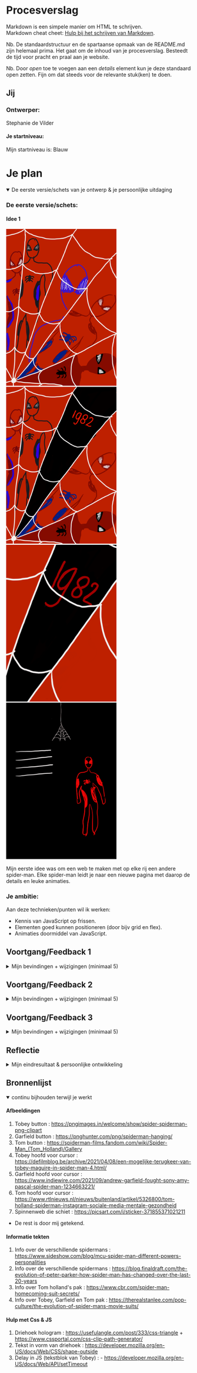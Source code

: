 # Procesverslag
Markdown is een simpele manier om HTML te schrijven.  
Markdown cheat cheet: [Hulp bij het schrijven van Markdown](https://github.com/adam-p/markdown-here/wiki/Markdown-Cheatsheet).

Nb. De standaardstructuur en de spartaanse opmaak van de README.md zijn helemaal prima. Het gaat om de inhoud van je procesverslag. Besteedt de tijd voor pracht en praal aan je website.

Nb. Door *open* toe te voegen aan een *details* element kun je deze standaard open zetten. Fijn om dat steeds voor de relevante stuk(ken) te doen.




## Jij

### Ontwerper:
Stephanie de Vilder

#### Je startniveau:
Mijn startniveau is: Blauw




# Je plan

<details open>
  <summary>De eerste versie/schets van je ontwerp & je persoonlijke uitdaging</summary>

  ### De eerste versie/schets:

  #### Idee 1
  <img src="readme-images/Eerste-schetsen1.png" width="300px" alt="eerste versie/schets">
  <img src="readme-images/Eerste-schetsen2.png" width="300px" alt="eerste versie/schets">
  <img src="readme-images/Eerste-schetsen3.png" width="300px" alt="eerste versie/schets">
  <img src="readme-images/Eerste-schetsen4.png" width="300px" alt="eerste versie/schets">
 
  Mijn eerste idee was om een web te maken met op elke rij een andere spider-man. Elke spider-man leidt je naar een nieuwe pagina met daarop de details en leuke animaties.


  ### Je ambitie: 
  Aan deze technieken/punten wil ik werken:
  - Kennis van JavaScript op frissen.
  - Elementen goed kunnen positioneren (door bijv grid en flex). 
  - Animaties doormiddel van JavaScript. 
  
 
</details>




## Voortgang/Feedback 1

<details>
  <summary>Mijn bevindingen + wijzigingen (minimaal 5)</summary>

  ### Bevinding 1:
  Het eerste idee dat ik had bevatte meerdere pagina's (zie hierboven). Ik hoorde de dag erna dat dit niet mocht dus besloot ik eerst de andere pagina's te schappen en afbeeldingen in de pizza punten om te draaien en hier op de informatie te laten zien. Na andere bevindingen (zie bevinding 2 & 3) heb ik ervoor gekozen het idee helemaal te veranderen.



  #### oplossing:
  Als oplossing op de meerdere pagina's heb ik een pagina gemaakt waarbij de buttons na het klikken animeren en de details/informatie laat zien.

  <img src="readme-images/Titel-nieuw.png" width="300px"  alt="Nieuwe titel">

  ### Bevinding 2:
  Mijn eerste idee had weinig interacties en animaties, namelijk alleen het omdraaien van van een afbeelding.
  
  <img src="readme-images/Eerste-schetsen1.png" width="300px" alt="eerste versie/schets">
  <img src="readme-images/Eerste-schetsen2.png" width="300px" alt="eerste versie/schets">

  #### oplossing:
  Met mijn nieuwe concept heb ik de afbeeldingen als kleine losse buttons gemaakt die leuk kunnen animeren. Doordat ze los van elkaar staan kunnen ze vrij bewegen en eigen persoonlijkheden geven.
  
  <img src="readme-images/Eind-ontwerp3.png" width="375px" alt="final ontwerp">
  <img src="readme-images/Eind-ontwerp4.png" width="375px" alt="final ontwerp">
  <img src="readme-images/Eind-ontwerp2.png" width="375px" alt="final ontwerp">


  ### Bevinding 3:
  Het eerste concept leek me erg lastig omdat ik de plaatjes in een soort pizzapunten naast elkaar zou moeten zetten. Ik heb hier een paar uur naar zitten zoeken en een oplossing voor proberen te vinden maar mijn conclusie was uiteindellijk dat ik het concept zou moeten gaan versimpelen.

  #### oplossing:
  Ik heb er voor gekozen niet de hele pagina te gebruiken als klikbare buttons maar kleinere losse buttons die verplaats zijn over het scherm. Hierdoor heb ik meer speling en ruimte voor beweging. Ook leek dit concept me iets makkelijker om mee te beginnen en ik zou altijd meer extra's kunnen toevoegen.

</details>




## Voortgang/Feedback 2

<details>
  <summary>Mijn bevindingen + wijzigingen (minimaal 5)</summary>

  ### Feedback formulier ###
  <img src="readme-images/Feedback2-part1.png" width="300px" alt="feedbackformulier">
  <img src="readme-images/Feedback2-part2.png" width="300px" alt="feedbackformulier">
  
  ### Bevinding 1:
  De interactieve elementen zoals links en buttons konden nog niet met het toetsenbord geselecteerd worden Dit kwam omdat ik de knoppen nog als img had staan in de html.

  <img src="readme-images/geen-tab-functie.png" width="200px" alt="nog geen tab functie">

  #### oplossing:
  Ik heb dit opgelost door de imgages in een button tag te zetten. Nu kan je via de tab functie op je toetsenbord de button aanslaan.

  <img src="readme-images/wel-tab-functie.png" width="200px" alt="tab functie">


  ### Bevinding 2:
  De states van mijn buttons (hover, active focus etc.) missen nog.

  #### oplossing:
  Ik heb nog geen states toegevoegd maar ik heb wel de cursor aangepast waardoor de gebruiker wel feedback krijgt wanneer hij/zij over de button 'hovert'. 

  <img src="readme-images/Tobey-cursor.png" width="200px" height="250px" alt="cursor veranderd Tobey">
  <img src="readme-images/Garfield-cursor.png" width="205px" height="250px" alt="cursor veranderd Garfield">
  <img src="readme-images/Tom-cursor.png" width="220px" height="250px" alt="cursor veranderd Tom">



  ### Bevinding 3:
  Ik kreeg te horen van Milou dat mijn comentaar in de css nog iets duidelijker en groter mocht zodat het nog overzichtelijker wordt. 

  <img src="readme-images/Comentaar-oud.png" width="200px"  alt="comentaar oud">

  #### oplossing:
  Ik heb de comentaar groter en duidelijker gemaakt door meer steretjes en meer regels toe te voegen.

  <img src="readme-images/Comentaar-nieuw.png" width="200px"  alt="comentaar nieuw">


  ### Bevinding 4:
  Tijdens de feedback kwamen we erachter dat mijn bronnen ook nog niet in github stonden. Dit kwam omdat ik ze in mijn notities bij hield.

  <img src="readme-images/Bronnen-oud.png" width="200px"  alt="bronnen oud">

  #### oplossing:
  Ik heb de bronnen in mijn bronnenlijst gezet. Zie onderaan de pagina.

  ### Bevinding 5:
  Milou vertelde me dat de title van de website wat groter mocht omdat hij vrij klein was
  kopjes/titel mogen wat groter

  <img src="readme-images/Titel-klein.png" width="300px"  alt="Oude titel">

  #### oplossing:
  Ik heb de titel iets groter gemaakt en heb het font veranderd omdat ik dat nog niet had gedaan

  <img src="readme-images/Titel-nieuw.png" width="300px"  alt="Nieuwe titel">

</details>




## Voortgang/Feedback 3

<details>
  <summary>Mijn bevindingen + wijzigingen (minimaal 5)</summary>
  
  ### Bevinding 1:
  In de laatste paar dagen en bij mijn derde feedback gesprek ben ik nog een paar bevindingen tegengekomen.
  De eerste daarvan is de states.
  Ik heb door gebrek aan tijd niet echt states kunnen toevoegen. Ik heb alleen een soort hover state die gecreert is door de cursur maar dit is niet een echte state. 


  #### oplossing:
  Ik zou dit hebben opgelost door : ...button:hover { box-shadow: 1em red; } aan de buttons toe te voegen bijvoorbeeld.
  

  ### Bevinding 2:
  Door gebrek aan tijd heb ik helaas ook geen dark/light mode kunnen maken. 

  #### oplossing:
  Mijn website heeft al een donkere dark mode stijl waardoor ik een light mode zou maken. Dit zou ik doen met css custom properties


  ### Bevinding 3:
  Als ik meer tijd zou hebben zou ik gaan uitvogelen hoe ik de info blokjes niet over elkaar zou laten vallen.
  
  <img src="readme-images/Teksten-overElkaar.png" width="300px"  alt="Teksten vallen over elkaar">

  #### oplossing:
  Ik zou dit kunnen doen door het info blokje van Tobey onder hem te plaatsen inplaats van naast hem. Hierdoor zou de hologram van Tom hier niet over vallen. 
  Ik zou ook kunnen zoeken hoe als ik op de ene button klik de andere wordt uit gezet.


### Bevinding 4:
  Ik zou het leuk vinden om een easter egg toe te voegen als ik meer tijd had.

  #### oplossing:
  Ik dacht eraan om een spinnetje toe te voegen ergens in het scherm. Wanneer je hier op zou klikken zou hij over het scherm kruipen.


  ### Bevinding 5:
  Isabel vertelde in het derde feedback gesprek dat het een leuke extra zou zijn om een geluidje toe te voegen. Zij had dit namelijk ook en dat was inderdaad leuk.

  #### oplossing:

  Ik zou het spinnetje van de easter egg een geluidje kunnen geven wanneer hij over het beeld kruipt. Of wanneer je over de verschillende spider-mans hovert de stem van de verschillende acteurs kunnen laten horen. Of bij de animaties geluidjes laten horen. Bijvoorbeeld het web dat schiet of een geluid van een draad dat langzaam naar beneden zakt. 

  

</details>




## Reflectie

<details>
  <summary>Mijn eindresultaat & persoonlijke ontwikkeling</summary>

  ### Je uitkomst - karakteristiek screenshot(s):
  <img src="readme-images/Eind-ontwerp1.png" width="375px" alt="final ontwerp">
  <img src="readme-images/Eind-ontwerp3.png" width="375px" alt="final ontwerp">
  <img src="readme-images/Eind-ontwerp4.png" width="375px" alt="final ontwerp">
  <img src="readme-images/Eind-ontwerp2.png" width="375px" alt="final ontwerp">
  
  


  ### Dit ging goed/Heb ik geleerd: 
  Ik ben uiteindelijk wel tevreden met wat ik heb opgeleverd. Ik vind het er mooi uitzien en vind de animaties en cursors erg leuk. 

   <img src="readme-images/Animatie-cursor.png" width="300px" alt="Trots">

  Ik merkte dat de css best goed ging en ik daar niet te veel hulp bij nodig had, behalve de bijzondere stukjes die ik nooit eerder had gedaan zoals een tekst in de vorm van een driehoek weergeven of bijvoorbeeld hoe ik het spinnenweb aan het info blokje bij Tobey kon laten "plakken". 

  Ook heb ik mijn JavaScript weer goed opgefrist. Na een beetje uitleg en een voorbeeld kon ik de basic JavaScript zelf schrijven omdat nog kon herineren van het eerste en tweede jaar. Wanneer ik hulp kreeg bij JavaScript stukjes (zoals hoe ik twee funtions kan toevoegen op 1 button) begreep ik het ook meteen en kan ik het nu zelf toepassen.



  ### Dit was lastig/Is niet gelukt:
  Ik vond het best lastig om in de opdracht te komen. Ik was erg lang bezig met het concept en ik vond eigenlijk niks goed en ik maakte het mezelf hierdoor erg lastig. Tijdens de derde les kon ik pas echt beginnen met code schrijven en dit heeft me veel tijd gekost wat ik erg jammer vond. Ik moet wel vaker even in komen bij een vak/opdracht en vind het lastig dat deze vakken allemaal zo kort duren omdat ik er pas juist plezier ik heb bij de laatste week. 

 

  Als ik iets meer tijd had had dit nog willen toevoegen/aanpassen:
  - States toevoegen
  - Dark/Light mode toevoegen
  - De informatie blokken zo maken dat ze niet over elkaar heen komen.
  - Easter egg toevoegen (spinnetje over het scherm)
  - Geluidje toevoegen
  

</details>




## Bronnenlijst

<details open>
<summary>continu bijhouden terwijl je werkt</summary>



#### Afbeeldingen
1. Tobey button : https://pngimages.in/welcome/show/spider-spiderman-png-clipart 
2. Garfield button : https://pnghunter.com/png/spiderman-hanging/ 
3. Tom button : https://spiderman-films.fandom.com/wiki/Spider-Man_(Tom_Holland)/Gallery 
4. Tobey hoofd voor cursor : https://defilmblog.be/archive/2021/04/08/een-mogelijke-terugkeer-van-tobey-maguire-in-spider-man-4.html/  
5. Garfield hoofd voor cursor : https://www.indiewire.com/2021/09/andrew-garfield-fought-sony-amy-pascal-spider-man-1234663221/
6. Tom hoofd voor cursor : https://www.rtlnieuws.nl/nieuws/buitenland/artikel/5326800/tom-holland-spiderman-instagram-sociale-media-mentale-gezondheid 
7. Spinnenweb die schiet : https://picsart.com/i/sticker-371855371021211  

- De rest is door mij getekend.

#### Informatie tekten
1. Info over de verschillende spidermans : https://www.sideshow.com/blog/mcu-spider-man-different-powers-personalities
2. Info over de verschillende spidermans : https://blog.finaldraft.com/the-evolution-of-peter-parker-how-spider-man-has-changed-over-the-last-20-years  
3. Info over Tom holland's pak : https://www.cbr.com/spider-man-homecoming-suit-secrets/  
4. Info over Tobey, Garfield en Tom pak : https://therealstanlee.com/pop-culture/the-evolution-of-spider-mans-movie-suits/ 

#### Hulp met Css & JS
1. Driehoek hologram : https://usefulangle.com/post/333/css-triangle   +  https://www.cssportal.com/css-clip-path-generator/  
2. Tekst in vorm van driehoek : https://developer.mozilla.org/en-US/docs/Web/CSS/shape-outside  
3. Delay in JS (tekstblok van Tobey) : - https://developer.mozilla.org/en-US/docs/Web/API/setTimeout 


</details>